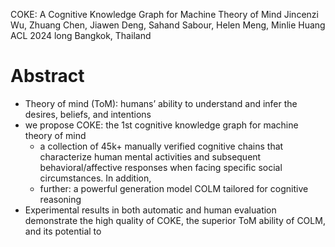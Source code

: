 COKE: A Cognitive Knowledge Graph for Machine Theory of Mind 
Jincenzi Wu, Zhuang Chen, Jiawen Deng, Sahand Sabour, Helen Meng, Minlie Huang
ACL 2024 long Bangkok, Thailand

# Abstract

* Theory of mind (ToM):
  humans’ ability to understand and infer the desires, beliefs, and intentions
* we propose COKE: the 1st cognitive knowledge graph for machine theory of mind
  * a collection of 45k+ manually verified cognitive chains that characterize
    human mental activities and subsequent behavioral/affective responses when
    facing specific social circumstances. In addition, 
  * further: a powerful generation model COLM tailored for cognitive reasoning
* Experimental results in both automatic and human evaluation demonstrate the
  high quality of COKE, the superior ToM ability of COLM, and its potential to
